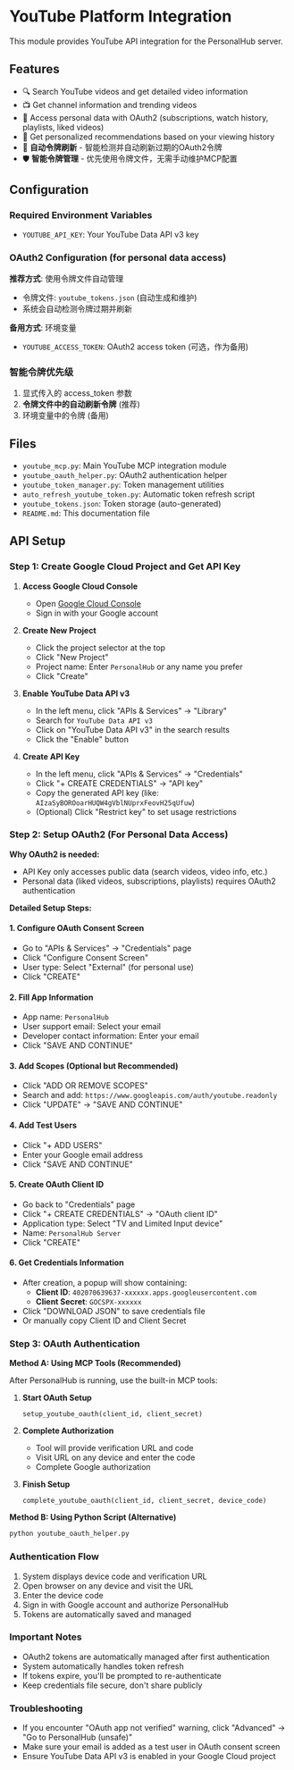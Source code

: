 # YouTube Platform Integration

This module provides YouTube API integration for the PersonalHub server.

## Features

- 🔍 Search YouTube videos and get detailed video information
- 📺 Get channel information and trending videos
- 👤 Access personal data with OAuth2 (subscriptions, watch history, playlists, liked videos)
- 🎯 Get personalized recommendations based on your viewing history
- 🔄 **自动令牌刷新** - 智能检测并自动刷新过期的OAuth2令牌
- 🛡️ **智能令牌管理** - 优先使用令牌文件，无需手动维护MCP配置

## Configuration

### Required Environment Variables
- `YOUTUBE_API_KEY`: Your YouTube Data API v3 key

### OAuth2 Configuration (for personal data access)
**推荐方式**: 使用令牌文件自动管理
- 令牌文件: `youtube_tokens.json` (自动生成和维护)
- 系统会自动检测令牌过期并刷新

**备用方式**: 环境变量
- `YOUTUBE_ACCESS_TOKEN`: OAuth2 access token (可选，作为备用)

### 智能令牌优先级
1. 显式传入的 access_token 参数
2. **令牌文件中的自动刷新令牌** (推荐)
3. 环境变量中的令牌 (备用)

## Files

- `youtube_mcp.py`: Main YouTube MCP integration module
- `youtube_oauth_helper.py`: OAuth2 authentication helper
- `youtube_token_manager.py`: Token management utilities
- `auto_refresh_youtube_token.py`: Automatic token refresh script
- `youtube_tokens.json`: Token storage (auto-generated)
- `README.md`: This documentation file

## API Setup

### Step 1: Create Google Cloud Project and Get API Key

1. **Access Google Cloud Console**
   - Open [Google Cloud Console](https://console.cloud.google.com/)
   - Sign in with your Google account

2. **Create New Project**
   - Click the project selector at the top
   - Click "New Project"
   - Project name: Enter `PersonalHub` or any name you prefer
   - Click "Create"

3. **Enable YouTube Data API v3**
   - In the left menu, click "APIs & Services" → "Library"
   - Search for `YouTube Data API v3`
   - Click on "YouTube Data API v3" in the search results
   - Click the "Enable" button

4. **Create API Key**
   - In the left menu, click "APIs & Services" → "Credentials"
   - Click "+ CREATE CREDENTIALS" → "API key"
   - Copy the generated API key (like: `AIzaSyBOROoarHUQW4gVblNUprxFeovH25qUfuw`)
   - (Optional) Click "Restrict key" to set usage restrictions

### Step 2: Setup OAuth2 (For Personal Data Access)

**Why OAuth2 is needed:**
- API Key only accesses public data (search videos, video info, etc.)
- Personal data (liked videos, subscriptions, playlists) requires OAuth2 authentication

**Detailed Setup Steps:**

#### 1. Configure OAuth Consent Screen
- Go to "APIs & Services" → "Credentials" page
- Click "Configure Consent Screen"
- User type: Select "External" (for personal use)
- Click "CREATE"

#### 2. Fill App Information
- App name: `PersonalHub`
- User support email: Select your email
- Developer contact information: Enter your email
- Click "SAVE AND CONTINUE"

#### 3. Add Scopes (Optional but Recommended)
- Click "ADD OR REMOVE SCOPES"
- Search and add: `https://www.googleapis.com/auth/youtube.readonly`
- Click "UPDATE" → "SAVE AND CONTINUE"

#### 4. Add Test Users
- Click "+ ADD USERS"
- Enter your Google email address
- Click "SAVE AND CONTINUE"

#### 5. Create OAuth Client ID
- Go back to "Credentials" page
- Click "+ CREATE CREDENTIALS" → "OAuth client ID"
- Application type: Select "TV and Limited Input device"
- Name: `PersonalHub Server`
- Click "CREATE"

#### 6. Get Credentials Information
- After creation, a popup will show containing:
  - **Client ID**: `402070639637-xxxxxx.apps.googleusercontent.com`
  - **Client Secret**: `GOCSPX-xxxxxx`
- Click "DOWNLOAD JSON" to save credentials file
- Or manually copy Client ID and Client Secret

### Step 3: OAuth Authentication

**Method A: Using MCP Tools (Recommended)**

After PersonalHub is running, use the built-in MCP tools:

1. **Start OAuth Setup**
   ```
   setup_youtube_oauth(client_id, client_secret)
   ```

2. **Complete Authorization**
   - Tool will provide verification URL and code
   - Visit URL on any device and enter the code
   - Complete Google authorization

3. **Finish Setup**
   ```
   complete_youtube_oauth(client_id, client_secret, device_code)
   ```

**Method B: Using Python Script (Alternative)**
```bash
python youtube_oauth_helper.py
```

### Authentication Flow
1. System displays device code and verification URL
2. Open browser on any device and visit the URL
3. Enter the device code
4. Sign in with Google account and authorize PersonalHub
5. Tokens are automatically saved and managed

### Important Notes
- OAuth2 tokens are automatically managed after first authentication
- System automatically handles token refresh
- If tokens expire, you'll be prompted to re-authenticate
- Keep credentials file secure, don't share publicly

### Troubleshooting
- If you encounter "OAuth app not verified" warning, click "Advanced" → "Go to PersonalHub (unsafe)"
- Make sure your email is added as a test user in OAuth consent screen
- Ensure YouTube Data API v3 is enabled in your Google Cloud project
